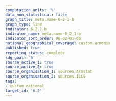 ```yaml
---
computation_units: '%'
data_non_statistical: false
graph_title: meta.name-6-2-1-b
graph_type: line
indicator: 6.2.1.b
indicator_name: meta.name-6-2-1-b
indicator_sort_order: 06-02-01-0b
national_geographical_coverage: custom.armenia
published: true
reporting_status: complete
sdg_goal: '6'
source_active_1: true
source_active_2: true
source_organisation_1: sources.Armstat
source_organisation_2: sources.ILCS
tags:
- custom.national
target_id: '6.2'
---
```

